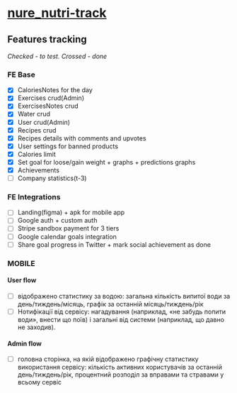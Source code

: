 # [nure_nutri-track](https://ggsmou.github.io/nure_nutri-track/)

## Features tracking

_Checked - to test. Crossed - done_

### FE Base

- [x] CaloriesNotes for the day
- [x] Exercises crud(Admin)
- [x] ExercisesNotes crud
- [x] Water crud
- [x] User crud(Admin)
- [x] Recipes crud
- [x] Recipes details with comments and upvotes
- [x] User settings for banned products
- [x] Calories limit
- [x] Set goal for loose/gain weight + graphs + predictions graphs
- [x] Achievements
- [ ] Company statistics(t-3)

### FE Integrations

- [ ] Landing(figma) + apk for mobile app
- [ ] Google auth + custom auth
- [ ] Stripe sandbox payment for 3 tiers
- [ ] Google calendar goals integration
- [ ] Share goal progress in Twitter + mark social achievement as done

### MOBILE

#### User flow

- [ ] відображено статистику за водою: загальна кількість випитої води за день/тиждень/місяць, графік за останній місяць/тиждень/рік
- [ ] Нотифікації від сервісу: нагадування (наприклад, «не забудь попити води», внести що поїв) і загальні від системи (наприклад, що давно не заходив).

#### Admin flow

- [ ] головна сторінка, на якій відображено графічну статистику використання сервісу: кількість активних користувачів за останній день/тиждень/рік, процентний розподіл за вправами та стравами у всьому сервіс
